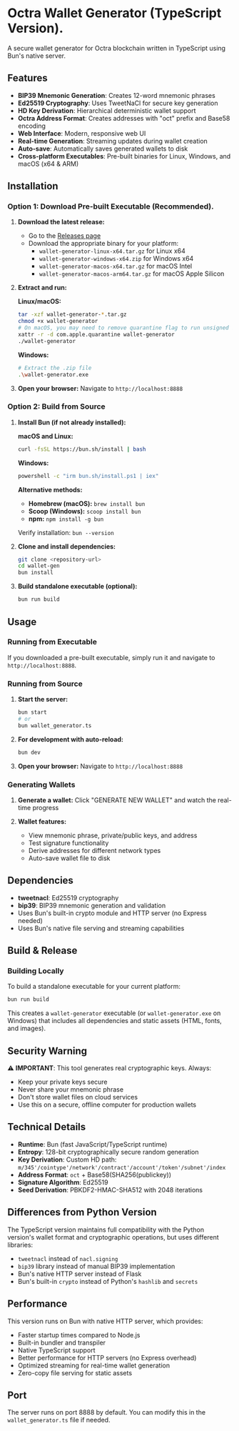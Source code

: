 # Octra Wallet Generator (TypeScript Version).

A secure wallet generator for Octra blockchain written in TypeScript using Bun's native server.

## Features

- **BIP39 Mnemonic Generation**: Creates 12-word mnemonic phrases
- **Ed25519 Cryptography**: Uses TweetNaCl for secure key generation
- **HD Key Derivation**: Hierarchical deterministic wallet support
- **Octra Address Format**: Creates addresses with "oct" prefix and Base58 encoding
- **Web Interface**: Modern, responsive web UI
- **Real-time Generation**: Streaming updates during wallet creation
- **Auto-save**: Automatically saves generated wallets to disk
- **Cross-platform Executables**: Pre-built binaries for Linux, Windows, and macOS (x64 & ARM)

## Installation

### Option 1: Download Pre-built Executable (Recommended).

1. **Download the latest release:**
   - Go to the [Releases page](../../releases)
   - Download the appropriate binary for your platform:
     - `wallet-generator-linux-x64.tar.gz` for Linux x64
     - `wallet-generator-windows-x64.zip` for Windows x64
     - `wallet-generator-macos-x64.tar.gz` for macOS Intel
     - `wallet-generator-macos-arm64.tar.gz` for macOS Apple Silicon

2. **Extract and run:**
   
   **Linux/macOS:**
   ```bash
   tar -xzf wallet-generator-*.tar.gz
   chmod +x wallet-generator
   # On macOS, you may need to remove quarantine flag to run unsigned binary:
   xattr -r -d com.apple.quarantine wallet-generator
   ./wallet-generator
   ```
   
   **Windows:**
   ```bash
   # Extract the .zip file
   .\wallet-generator.exe
   ```

3. **Open your browser:**
   Navigate to `http://localhost:8888`

### Option 2: Build from Source

1. **Install Bun (if not already installed):**
   
   **macOS and Linux:**
   ```bash
   curl -fsSL https://bun.sh/install | bash
   ```
   
   **Windows:**
   ```bash
   powershell -c "irm bun.sh/install.ps1 | iex"
   ```
   
   **Alternative methods:**
   - **Homebrew (macOS):** `brew install bun`
   - **Scoop (Windows):** `scoop install bun`
   - **npm:** `npm install -g bun`
   
   Verify installation: `bun --version`

2. **Clone and install dependencies:**
   ```bash
   git clone <repository-url>
   cd wallet-gen
   bun install
   ```

3. **Build standalone executable (optional):**
   ```bash
   bun run build
   ```

## Usage

### Running from Executable

If you downloaded a pre-built executable, simply run it and navigate to `http://localhost:8888`.

### Running from Source

1. **Start the server:**
   ```bash
   bun start
   # or
   bun wallet_generator.ts
   ```

2. **For development with auto-reload:**
   ```bash
   bun dev
   ```

3. **Open your browser:**
   Navigate to `http://localhost:8888`

### Generating Wallets

1. **Generate a wallet:**
   Click "GENERATE NEW WALLET" and watch the real-time progress

2. **Wallet features:**
   - View mnemonic phrase, private/public keys, and address
   - Test signature functionality
   - Derive addresses for different network types
   - Auto-save wallet file to disk

## Dependencies

- **tweetnacl**: Ed25519 cryptography
- **bip39**: BIP39 mnemonic generation and validation
- Uses Bun's built-in crypto module and HTTP server (no Express needed)
- Uses Bun's native file serving and streaming capabilities

## Build & Release

### Building Locally

To build a standalone executable for your current platform:

```bash
bun run build
```

This creates a `wallet-generator` executable (or `wallet-generator.exe` on Windows) that includes all dependencies and static assets (HTML, fonts, and images).

## Security Warning

⚠️ **IMPORTANT**: This tool generates real cryptographic keys. Always:
- Keep your private keys secure
- Never share your mnemonic phrase
- Don't store wallet files on cloud services
- Use this on a secure, offline computer for production wallets

## Technical Details

- **Runtime**: Bun (fast JavaScript/TypeScript runtime)
- **Entropy**: 128-bit cryptographically secure random generation
- **Key Derivation**: Custom HD path: `m/345'/cointype'/network'/contract'/account'/token'/subnet'/index`
- **Address Format**: `oct` + Base58(SHA256(publickey))
- **Signature Algorithm**: Ed25519
- **Seed Derivation**: PBKDF2-HMAC-SHA512 with 2048 iterations

## Differences from Python Version

The TypeScript version maintains full compatibility with the Python version's wallet format and cryptographic operations, but uses different libraries:

- `tweetnacl` instead of `nacl.signing`
- `bip39` library instead of manual BIP39 implementation
- Bun's native HTTP server instead of Flask
- Bun's built-in `crypto` instead of Python's `hashlib` and `secrets`

## Performance

This version runs on Bun with native HTTP server, which provides:
- Faster startup times compared to Node.js
- Built-in bundler and transpiler  
- Native TypeScript support
- Better performance for HTTP servers (no Express overhead)
- Optimized streaming for real-time wallet generation
- Zero-copy file serving for static assets

## Port

The server runs on port 8888 by default. You can modify this in the `wallet_generator.ts` file if needed.
